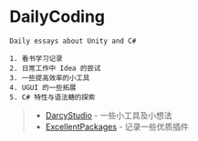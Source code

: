 <!--
 * @Descripttion: 
 * @version: 0.0.0
 * @Author: Darcy
 * @Date: 2021-06-14 22:08:08
 * @LastEditTime: 2021-06-14 22:19:00
-->
# DailyCoding

    Daily essays about Unity and C#
    
    1. 看书学习记录
    2. 日常工作中 Idea 的尝试
    3. 一些提高效率的小工具
    4. UGUI 的一些拓展
    5. C# 特性与语法糖的探索

> - [DarcyStudio] - 一些小工具及小想法
> - [ExcellentPackages] - 记录一些优质插件

[DarcyStudio]: /Assets/Scripts/DarcyStudio
[ExcellentPackages]: /Assets/ExcellentPackages